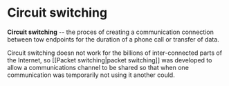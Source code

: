 # Circuit switching
**Circuit switching** -- the proces of creating a communication connection
between tow endpoints for the duration of a phone call or transfer of data.

Circuit switching doesn not work for the billions of inter-connected parts of
the Internet, so [[Packet switching|packet switching]] was developed to allow
a communications channel to be shared so that when one communication was
temporarily not using it another could.
